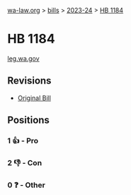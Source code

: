 [wa-law.org](/) > [bills](/bills/) > [2023-24](/bills/2023-24) > [HB 1184](/bills/2023-24/hb/1184/)

# HB 1184
[leg.wa.gov](https://app.leg.wa.gov/billsummary?BillNumber=1184&Year=2023&Initiative=false)

## Revisions
* [Original Bill](1/)

## Positions
### 1 👍 - Pro

### 2 👎 - Con

### 0 ❓ - Other
